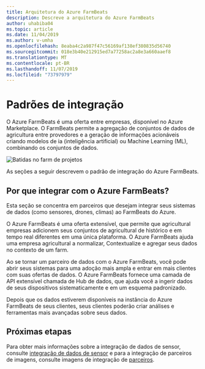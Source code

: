 ```yaml
---
title: Arquitetura do Azure FarmBeats
description: Descreve a arquitetura do Azure FarmBeats
author: uhabiba04
ms.topic: article
ms.date: 11/04/2019
ms.author: v-umha
ms.openlocfilehash: 8eaba4c2a987f47c56169af138ef380835d56740
ms.sourcegitcommit: 018e3b40e212915ed7a77258ac2a8e3a660aaef8
ms.translationtype: MT
ms.contentlocale: pt-BR
ms.lasthandoff: 11/07/2019
ms.locfileid: "73797979"
---
```

# <a name="integration-patterns"></a>Padrões de integração

O Azure FarmBeats é uma oferta entre empresas, disponível no Azure Marketplace. O FarmBeats permite a agregação de conjuntos de dados de agricultura entre provedores e a geração de informações acionáveis criando modelos de ia (inteligência artificial) ou Machine Learning (ML), combinando os conjuntos de dados.

![Batidas no farm de projetos](./media/architecture-for-farmbeats/farmbeats-architecture-1.png)

As seções a seguir descrevem o padrão de integração do Azure FarmBeats.

## <a name="why-integrate-with-azure-farmbeats"></a>Por que integrar com o Azure FarmBeats?

Esta seção se concentra em parceiros que desejam integrar seus sistemas de dados (como sensores, drones, climas) ao FarmBeats do Azure.

O Azure FarmBeats é uma oferta extensível, que permite que agricultural empresas adicionem seus conjuntos de agricultural de histórico e em tempo real diferentes em uma única plataforma. O Azure FarmBeats ajuda uma empresa agricultural a normalizar, Contextualize e agregar seus dados no contexto de um farm.

Ao se tornar um parceiro de dados com o Azure FarmBeats, você pode abrir seus sistemas para uma adoção mais ampla e entrar em mais clientes com suas ofertas de dados. O Azure FarmBeats fornece uma camada de API extensível chamada de Hub de dados, que ajuda você a ingerir dados de seus dispositivos sistematicamente e em um esquema padronizado.

Depois que os dados estiverem disponíveis na instância do Azure FarmBeats de seus clientes, seus clientes poderão criar análises e ferramentas mais avançadas sobre seus dados.

## <a name="next-steps"></a>Próximas etapas

Para obter mais informações sobre a integração de dados de sensor, consulte [integração de dados de sensor](sensor-partner-integration.md) e para a integração de parceiros de imagens, consulte imagens de integração de [parceiros](imagery-partner-integration.md).
